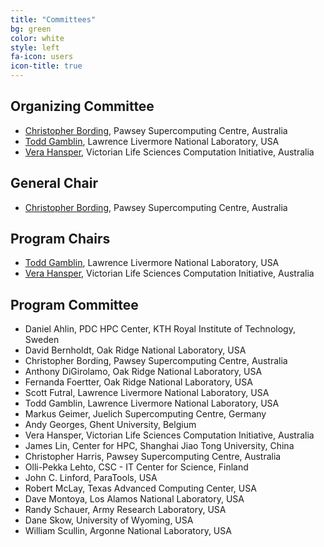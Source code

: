 ```yaml
---
title: "Committees"
bg: green
color: white
style: left
fa-icon: users
icon-title: true
---
```


## Organizing Committee

* [Christopher Bording](http://www.ivec.org/staff/chris-bording/), Pawsey Supercomputing Centre, Australia
* [Todd Gamblin](http://people.llnl.gov/gamblin2), Lawrence Livermore National Laboratory, USA
* [Vera Hansper](https://www.vlsci.org.au/page/peak-computing-facility), Victorian Life Sciences Computation Initiative, Australia

## General Chair

* [Christopher Bording](http://www.ivec.org/staff/chris-bording/), Pawsey Supercomputing Centre, Australia

## Program Chairs

* [Todd Gamblin](http://people.llnl.gov/gamblin2), Lawrence Livermore National Laboratory, USA
* [Vera Hansper](https://www.vlsci.org.au/page/peak-computing-facility), Victorian Life Sciences Computation Initiative, Australia

## Program Committee

* Daniel Ahlin, PDC HPC Center, KTH Royal Institute of Technology, Sweden
* David Bernholdt, Oak Ridge National Laboratory, USA
* Christopher Bording, Pawsey Supercomputing Centre, Australia
* Anthony DiGirolamo, Oak Ridge National Laboratory, USA
* Fernanda Foertter, Oak Ridge National Laboratory, USA
* Scott Futral, Lawrence Livermore National Laboratory, USA
* Todd Gamblin, Lawrence Livermore National Laboratory, USA
* Markus Geimer, Juelich Supercomputing Centre, Germany
* Andy Georges, Ghent University, Belgium
* Vera Hansper, Victorian Life Sciences Computation Initiative, Australia
* James Lin, Center for HPC, Shanghai Jiao Tong University, China
* Christopher Harris, Pawsey Supercomputing Centre, Australia
* Olli-Pekka Lehto, CSC - IT Center for Science, Finland
* John C. Linford, ParaTools, USA
* Robert McLay, Texas Advanced Computing Center, USA
* Dave Montoya, Los Alamos National Laboratory, USA
* Randy Schauer, Army Research Laboratory, USA
* Dane Skow, University of Wyoming, USA
* William Scullin, Argonne National Laboratory, USA
